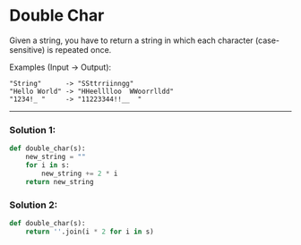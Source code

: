# Double Char

 Given a string, you have to return a string in which each character (case-sensitive) is repeated once.

Examples (Input -> Output):

```
"String"      -> "SSttrriinngg"
"Hello World" -> "HHeelllloo  WWoorrlldd"
"1234!_ "     -> "11223344!!__  "
```
---

### Solution 1:

```python
def double_char(s):
    new_string = ""
    for i in s:
        new_string += 2 * i
    return new_string
```

### Solution 2:

```python
def double_char(s):
    return ''.join(i * 2 for i in s)
```
